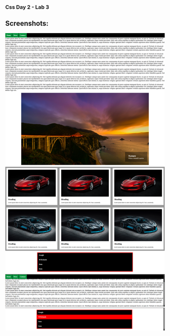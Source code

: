 ### Css Day 2 - Lab 3

## Screenshots:

![Lab Screenshot](./images/screenshot.png)
![Lab Screenshot](./images/screenshot2.png)
![Lab Screenshot](./images/screenshot3.png)
